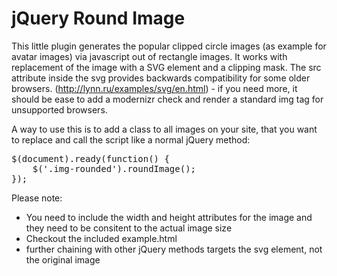 jQuery Round Image
==================

This little plugin generates the popular clipped circle images (as example for avatar images) via javascript out of rectangle images.
It works with replacement of the image with a SVG element and a clipping mask. The src attribute inside the svg provides backwards compatibility for some older browsers. (http://lynn.ru/examples/svg/en.html) - if you need more, it should be ease to add a modernizr check and render a standard img tag for unsupported browsers.

A way to use this is to add a class to all images on your site, that you want to replace and call the script like a normal jQuery method:

<pre>
$(document).ready(function() {
    $('.img-rounded').roundImage();
});
</pre>

Please note:
- You need to include the width and height attributes for the image and they need to be consitent to the actual image size
- Checkout the included example.html
- further chaining with other jQuery methods targets the svg element, not the original image

